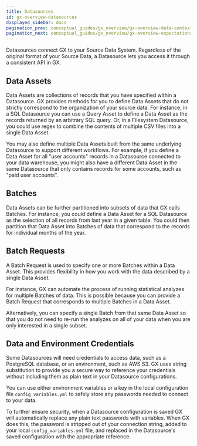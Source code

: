 ```yaml
---
title: Datasources
id: gx-overview-datasources
displayed_sidebar: docs
pagination_prev: conceptual_guides/gx_overview/gx-overview-data-context
pagination_next: conceptual_guides/gx_overview/gx-overview-expectations
---
```


Datasources connect GX to your Source Data System.  Regardless of the original format of your Source Data, a Datasource lets you access it through a consistent API in GX.

## Data Assets

Data Assets are collections of records that you have specified within a Datasource.  GX provides methods for you to define Data Assets that do not strictly correspond to the organization of your source data.  For instance, in a SQL Datasource you can use a Query Asset to define a Data Asset as the records returned by an arbitrary SQL query.  Or, in a Filesystem Datasource, you could use regex to combine the contents of multiple CSV files into a single Data Asset.


You may also define multiple Data Assets built from the same underlying Datasource to support different workflows. For example, if you define a Data Asset for all "user accounts" records in a Datasource connected to your data warehouse, you might also have a different Data Asset in the same Datasource that only contains records for some accounts, such as "paid user accounts".

## Batches

Data Assets can be further partitioned into subsets of data that GX calls Batches.  For instance, you could define a Data Asset for a SQL Datasource as the selection of all records from last year in a given table.  You could then partition that Data Asset into Batches of data that correspond to the records for individual months of the year.

## Batch Requests

A Batch Request is used to specify one or more Batches within a Data Asset.  This provides flexibility in how you work with the data described by a single Data Asset.

For instance, GX can automate the process of running statistical analyzes for multiple Batches of data.  This is possible because you can provide a Batch Request that corresponds to multiple Batches in a Data Asset.

Alternatively, you can specify a single Batch from that same Data Asset so that you do not need to re-run the analyzes on all of your data when you are only interested in a single subset.

## Data and Environment Credentials

Some Datasources will need credentials to access data, such as a PostgreSQL database, or an environment, such as AWS S3.  GX uses string substitution to provide you a secure way to reference your credentials without including them as plain text in your Datasource configurations.

You can use either environment variables or a key in the local configuration file `config_variables.yml` to safely store any passwords needed to connect to your data.

To further ensure security, when a Datasource configuration is saved GX will automatically replace any plain text passwords with variables.  When GX does this, the password is stripped out of your connection string, added to your local `config_variables.yml` file, and replaced in the Datasource's saved configuration with the appropriate reference.